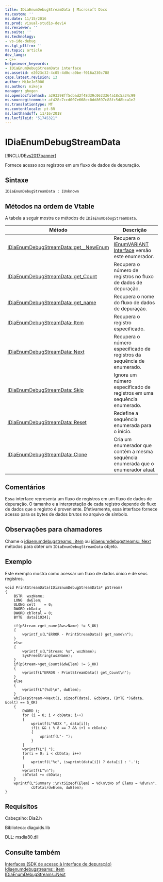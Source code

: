 ```yaml
---
title: IDiaEnumDebugStreamData | Microsoft Docs
ms.custom: ''
ms.date: 11/15/2016
ms.prod: visual-studio-dev14
ms.reviewer: ''
ms.suite: ''
ms.technology:
- vs-ide-debug
ms.tgt_pltfrm: ''
ms.topic: article
dev_langs:
- C++
helpviewer_keywords:
- IDiaEnumDebugStreamData interface
ms.assetid: e2023c32-4c05-4d0c-a0be-f016a230c788
caps.latest.revision: 13
author: MikeJo5000
ms.author: mikejo
manager: ghogen
ms.openlocfilehash: a293398ff5cbad2f48d39c0623364a18c5a34c99
ms.sourcegitcommit: af428c7ccd007e668ec0dd8697c88fc5d8bca1e2
ms.translationtype: MT
ms.contentlocale: pt-BR
ms.lasthandoff: 11/16/2018
ms.locfileid: "51745321"
---
```

# <a name="idiaenumdebugstreamdata"></a>IDiaEnumDebugStreamData
[!INCLUDE[vs2017banner](../../includes/vs2017banner.md)]

Fornece acesso aos registros em um fluxo de dados de depuração.  
  
## <a name="syntax"></a>Sintaxe  
  
```  
IDiaEnumDebugStreamData : IUnknown  
```  
  
## <a name="methods-in-vtable-order"></a>Métodos na ordem de Vtable  
 A tabela a seguir mostra os métodos de `IDiaEnumDebugStreamData`.  
  
|Método|Descrição|  
|------------|-----------------|  
|[IDiaEnumDebugStreamData::get__NewEnum](../../debugger/debug-interface-access/idiaenumdebugstreamdata-get-newenum.md)|Recupera o [IEnumVARIANT Interface](http://msdn.microsoft.com/en-us/139e3c93-faef-4003-9079-e0e94494db3e) versão este enumerador.|  
|[IDiaEnumDebugStreamData::get_Count](../../debugger/debug-interface-access/idiaenumdebugstreamdata-get-count.md)|Recupera o número de registros no fluxo de dados de depuração.|  
|[IDiaEnumDebugStreamData::get_name](../../debugger/debug-interface-access/idiaenumdebugstreamdata-get-name.md)|Recupera o nome do fluxo de dados de depuração.|  
|[IDiaEnumDebugStreamData::Item](../../debugger/debug-interface-access/idiaenumdebugstreamdata-item.md)|Recupera o registro especificado.|  
|[IDiaEnumDebugStreamData::Next](../../debugger/debug-interface-access/idiaenumdebugstreamdata-next.md)|Recupera o número especificado de registros da sequência de enumerado.|  
|[IDiaEnumDebugStreamData::Skip](../../debugger/debug-interface-access/idiaenumdebugstreamdata-skip.md)|Ignora um número especificado de registros em uma sequência enumerado.|  
|[IDiaEnumDebugStreamData::Reset](../../debugger/debug-interface-access/idiaenumdebugstreamdata-reset.md)|Redefine a sequência enumerada para o início.|  
|[IDiaEnumDebugStreamData::Clone](../../debugger/debug-interface-access/idiaenumdebugstreamdata-clone.md)|Cria um enumerador que contém a mesma sequência enumerada que o enumerador atual.|  
  
## <a name="remarks"></a>Comentários  
 Essa interface representa um fluxo de registros em um fluxo de dados de depuração. O tamanho e a interpretação de cada registro depende do fluxo de dados que o registro é proveniente. Efetivamente, essa interface fornece acesso para os bytes de dados brutos no arquivo de símbolo.  
  
## <a name="notes-for-callers"></a>Observações para chamadores  
 Chame o [idiaenumdebugstreams:: item](../../debugger/debug-interface-access/idiaenumdebugstreams-item.md) ou [idiaenumdebugstreams:: Next](../../debugger/debug-interface-access/idiaenumdebugstreams-next.md) métodos para obter um `IDiaEnumDebugStreamData` objeto.  
  
## <a name="example"></a>Exemplo  
 Este exemplo mostra como acessar um fluxo de dados único e de seus registros.  
  
```cpp#  
void PrintStreamData(IDiaEnumDebugStreamData* pStream)  
{  
    BSTR  wszName;  
    LONG  dwElem;  
    ULONG celt    = 0;  
    DWORD cbData;  
    DWORD cbTotal = 0;  
    BYTE  data[1024];  
  
    if(pStream->get_name(&wszName) != S_OK)  
    {  
        wprintf_s(L"ERROR - PrintStreamData() get_name\n");  
    }  
    else  
    {  
        wprintf_s(L"Stream: %s", wszName);  
        SysFreeString(wszName);  
    }  
    if(pStream->get_Count(&dwElem) != S_OK)  
    {  
        wprintf(L"ERROR - PrintStreamData() get_Count\n");  
    }  
    else  
    {  
        wprintf(L"(%d)\n", dwElem);  
    }  
    while(pStream->Next(1, sizeof(data), &cbData, (BYTE *)&data, &celt) == S_OK)  
    {  
        DWORD i;  
        for (i = 0; i < cbData; i++)  
        {  
            wprintf(L"%02X ", data[i]);  
            if(i && i % 8 == 7 && i+1 < cbData)  
            {  
                wprintf(L"- ");  
            }  
        }  
        wprintf(L"| ");  
        for(i = 0; i < cbData; i++)  
        {  
            wprintf(L"%c", iswprint(data[i]) ? data[i] : '.');  
        }  
        wprintf(L"\n");  
        cbTotal += cbData;  
    }  
    wprintf(L"Summary :\n\tSizeof(Elem) = %d\n\tNo of Elems = %d\n\n",  
            cbTotal/dwElem, dwElem);  
}  
```  
  
## <a name="requirements"></a>Requisitos  
 Cabeçalho: Dia2.h  
  
 Biblioteca: diaguids.lib  
  
 DLL: msdia80.dll  
  
## <a name="see-also"></a>Consulte também  
 [Interfaces (SDK de acesso à Interface de depuração)](../../debugger/debug-interface-access/interfaces-debug-interface-access-sdk.md)   
 [Idiaenumdebugstreams:: item](../../debugger/debug-interface-access/idiaenumdebugstreams-item.md)   
 [IDiaEnumDebugStreams::Next](../../debugger/debug-interface-access/idiaenumdebugstreams-next.md)



